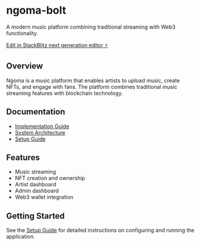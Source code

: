 # ngoma-bolt

A modern music platform combining traditional streaming with Web3 functionality.

[Edit in StackBlitz next generation editor ⚡️](https://stackblitz.com/~/github.com/TheDonCipher/ngoma-bolt)

## Overview

Ngoma is a music platform that enables artists to upload music, create NFTs, and engage with fans. The platform combines traditional music streaming features with blockchain technology.

## Documentation

- [Implementation Guide](NGOMA_IMPLEMENTATION_GUIDE.md)
- [System Architecture](ARCHITECTURE.md)
- [Setup Guide](docs/setup_guide.md)

## Features

- Music streaming
- NFT creation and ownership
- Artist dashboard
- Admin dashboard
- Web3 wallet integration

## Getting Started

See the [Setup Guide](docs/setup_guide.md) for detailed instructions on configuring and running the application.
